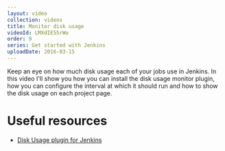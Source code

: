 ```yaml
---
layout: video
collection: videos
title: Monitor disk usage
videoId: LMXdIE55rWo
order: 9
series: Get started with Jenkins
uploadDate: 2016-03-15
---
```


Keep an eye on how much disk usage each of your jobs use in Jenkins. In this video I'll show you how you can install the disk usage monitor plugin, how you can configure the interval at which it should run and how to show the disk usage on each project page.

# Useful resources
* <a href="https://wiki.jenkins-ci.org/display/JENKINS/Disk+Usage+Plugin" target="_blank">Disk Usage plugin for Jenkins</a>